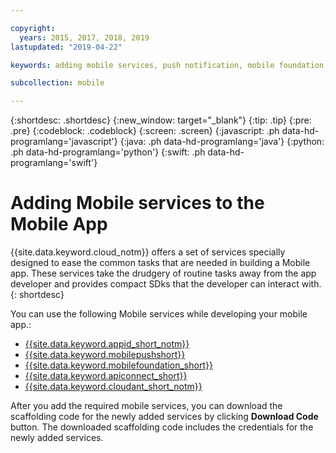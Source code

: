 ```yaml
---

copyright:
  years: 2015, 2017, 2018, 2019
lastupdated: "2019-04-22"

keywords: adding mobile services, push notification, mobile foundation, mobile analytics, app launch, cloudant

subcollection: mobile

---
```


{:shortdesc: .shortdesc}
{:new_window: target="_blank"}
{:tip: .tip}
{:pre: .pre}
{:codeblock: .codeblock}
{:screen: .screen}
{:javascript: .ph data-hd-programlang='javascript'}
{:java: .ph data-hd-programlang='java'}
{:python: .ph data-hd-programlang='python'}
{:swift: .ph data-hd-programlang='swift'}

# Adding Mobile services to the Mobile App

{{site.data.keyword.cloud_notm}} offers a set of services specially designed to ease the common tasks that are needed in building a Mobile app. These services take the drudgery of routine tasks away from the app developer and provides compact SDks that the developer can interact with.
{: shortdesc}

You can use the following Mobile services while developing your mobile app.:

- [{{site.data.keyword.appid_short_notm}}](https://cloud.ibm.com/docs/services/appid?topic=appid-getting-started)
- [{{site.data.keyword.mobilepushshort}}](https://cloud.ibm.com/docs/services/mobilepush?topic=mobile-pushnotification-gettingstartedtemplate)
- [{{site.data.keyword.mobilefoundation_short}}](https://cloud.ibm.com/docs/services/mobilefoundation?topic=mobilefoundation-getting-started)
- [{{site.data.keyword.apiconnect_short}}](https://cloud.ibm.com/docs/services/apiconnect?topic=apiconnect-getting-started)
- [{{site.data.keyword.cloudant_short_notm}}](https://cloud.ibm.com/docs/services/Cloudant?topic=cloudant-getting-started-with-cloudant)

After you add the required mobile services, you can download the scaffolding code for the newly added services by clicking **Download Code** button. The downloaded scaffolding code includes the credentials for the newly added services.

